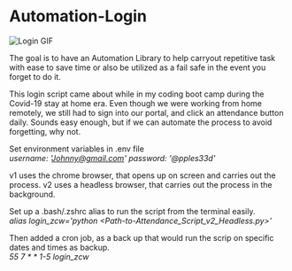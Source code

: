 # Automation-Login
![Login GIF](https://gph.is/g/ZkRV6v8)  

The goal is to have an Automation Library to help carryout repetitive task with ease to save time or also be utilized as a fail safe in the event you forget to do it.

This login script came about while in my coding boot camp during the Covid-19 stay at home era. Even though we were working from home remotely, we still had to sign into our portal, and click an attendance button daily. Sounds easy enough, but if we can automate the process to avoid forgetting, why not.

Set environment variables in .env file  
*username: 'Johnny@gmail.com'*
*password: '@pples33d'*  

v1 uses the chrome browser, that opens up on screen and carries out the process.
v2 uses a headless browser, that carries out the process in the background.

Set up a .bash/.zshrc alias to run the script from the terminal easily.  
*alias login_zcw='python <Path-to-Attendance_Script_v2_Headless.py>'*

Then added a cron job, as a back up that would run the scrip on specific dates and times as backup.  
*55 7 * * 1-5 login_zcw*
